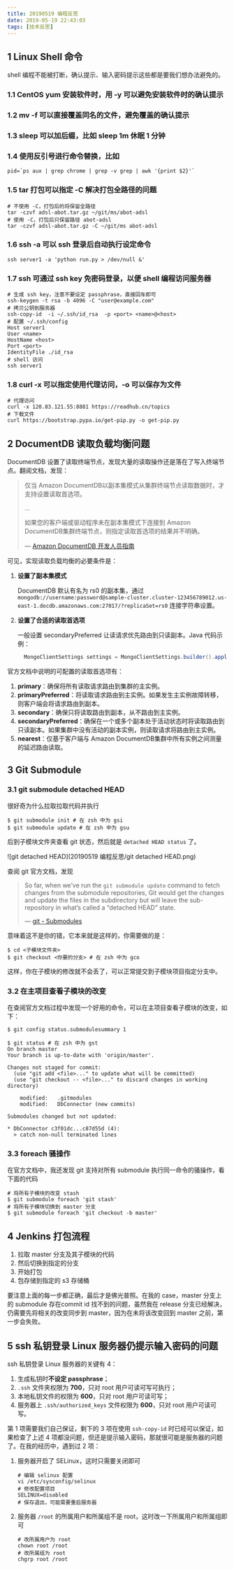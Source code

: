 ```yaml
---
title: 20190519 编程反思
date: 2019-05-19 22:43:03
tags: [技术反思]
---
```


## 1 Linux Shell 命令

shell 编程不能被打断，确认提示、输入密码提示这些都是要我们想办法避免的。

### 1.1 CentOS yum 安装软件时，用 -y 可以避免安装软件时的确认提示

### 1.2 mv -f 可以直接覆盖同名的文件，避免覆盖的确认提示

### 1.3 sleep 可以加后缀，比如 sleep 1m 休眠 1 分钟

### 1.4 使用反引号进行命令替换，比如

```shell
pid=`ps aux | grep chrome | grep -v grep | awk '{print $2}'`
```

### 1.5 tar 打包可以指定 -C 解决打包全路径的问题

```shell
# 不使用 -C，打包后的将保留全路径
tar -czvf adsl-abot.tar.gz ~/git/ms/abot-adsl
# 使用 -C，打包后只保留路径 abot-adsl
tar -czvf adsl-abot.tar.gz -C ~/git/ms abot-adsl
```

### 1.6 ssh -a 可以 ssh 登录后自动执行设定命令

```shell
ssh server1 -a 'python run.py > /dev/null &'
```

### 1.7 ssh 可通过 ssh key 免密码登录，以便 shell 编程访问服务器

```shell
# 生成 ssh key，注意不要设定 passphrase，直接回车即可
ssh-keygen -t rsa -b 4096 -C "user@example.com"
# 拷贝公钥到服务器
ssh-copy-id  -i ~/.ssh/id_rsa  -p <port> <name>@<host>
# 配置 ~/.ssh/config
Host server1
User <name>
HostName <host>
Port <port>
IdentityFile ./id_rsa
# shell 访问
ssh server1
```

### 1.8 curl -x 可以指定使用代理访问，-o 可以保存为文件

```shell
# 代理访问
curl -x 120.83.121.55:8881 https://readhub.cn/topics
# 下载文件
curl https://bootstrap.pypa.io/get-pip.py -o get-pip.py
```

## 2 DocumentDB 读取负载均衡问题

DocumentDB 设置了读取终端节点，发现大量的读取操作还是落在了写入终端节点。翻阅文档，发现：

> 仅当 Amazon DocumentDB以副本集模式从集群终端节点读取数据时，才支持设置读取首选项。
>
> ...
>
> 如果您的客户端或驱动程序未在副本集模式下连接到 Amazon DocumentDB集群终端节点，则指定读取首选项的结果并不明确。
>
> — [Amazon DocumentDB 开发人员指南](https://docs.aws.amazon.com/zh_cn/documentdb/latest/developerguide/how-it-works.html#durability-consistency-isolation.read-consistency)

可见，实现读取负载均衡的必要条件是：

1. **设置了副本集模式**

   DocumentDB 默认有名为 rs0 的副本集，通过 `mongodb://username:password@sample-cluster.cluster-123456789012.us-east-1.docdb.amazonaws.com:27017/?replicaSet=rs0` 连接字符串设置。

2. **设置了合适的读取首选项**

   一般设置 secondaryPreferred 让读请求优先路由到只读副本。Java 代码示例：

   ```java
     MongoClientSettings settings = MongoClientSettings.builder().applyConnectionString(connectionString).codecRegistry(pojoCodecRegistry).readPreference(ReadPreference.secondaryPreferred()).build();
   ```

官方文档中说明的可配置的读取首选项有：

1. **primary**：确保将所有读取请求路由到集群的主实例。
2. **primaryPreferred**：将读取请求路由到主实例。如果发生主实例故障转移，则客户端会将请求路由到副本。
3. **secondary**：确保只将读取路由到副本，从不路由到主实例。
4. **secondaryPreferred**：确保在一个或多个副本处于活动状态时将读取路由到只读副本。如果集群中没有活动的副本实例，则读取请求将路由到主实例。
5. **nearest**：仅基于客户端与 Amazon DocumentDB集群中所有实例之间测量的延迟路由读取。

## 3 Git Submodule

### 3.1 git submodule detached HEAD

很好奇为什么拉取拉取代码并执行

```shell
$ git submodule init # 在 zsh 中为 gsi
$ git submodule update # 在 zsh 中为 gsu
```

后到子模块文件夹查看 git 状态，然后就是 `detached HEAD status` 了。

![git detached HEAD](20190519 编程反思/git detached HEAD.png)

查阅 git 官方文档，发现

> So far, when we’ve run the `git submodule update` command to fetch changes from the submodule repositories, Git would get the changes and update the files in the subdirectory but will leave the sub-repository in what’s called a “detached HEAD” state. 
>
> —  [git - Submodules](https://git-scm.com/book/en/v2/Git-Tools-Submodules) 

意味着这不是你的错，它本来就是这样的，你需要做的是：

```shell
$ cd <子模块文件夹>
$ git checkout <你要的分支> # 在 zsh 中为 gco 
```

这样，你在子模块的修改就不会丢了，可以正常提交到子模块项目指定分支中。

### 3.2 在主项目查看子模块的改变

在查阅官方文档过程中发现一个好用的命令，可以在主项目查看子模块的改变，如下：

```shell
$ git config status.submodulesummary 1

$ git status # 在 zsh 中为 gst
On branch master
Your branch is up-to-date with 'origin/master'.

Changes not staged for commit:
  (use "git add <file>..." to update what will be committed)
  (use "git checkout -- <file>..." to discard changes in working directory)

	modified:   .gitmodules
	modified:   DbConnector (new commits)

Submodules changed but not updated:

* DbConnector c3f01dc...c87d55d (4):
  > catch non-null terminated lines
```

### 3.3 foreach 骚操作

在官方文档中，我还发现 git 支持对所有 submodule 执行同一命令的骚操作，看下面的代码

```shell
# 将所有子模块的改变 stash
$ git submodule foreach 'git stash'
# 将所有子模块切换到 master 分支
$ git submodule foreach 'git checkout -b master'
```

## 4 Jenkins 打包流程

1. 拉取 master 分支及其子模块的代码
2. 然后切换到指定的分支
3. 开始打包
4. 包存储到指定的 s3 存储桶

要注意上面的每一步都正确，最后才是佛光普照。在我的 case，master 分支上的 submodule 存在commit id 找不到的问题，虽然我在 release 分支已经解决，仍需要先将相关的改变同步到 master，因为在未将该改变回到 master 之前，第一步会失败。

## 5 ssh 私钥登录 Linux 服务器仍提示输入密码的问题

ssh 私钥登录 Linux 服务器的关键有 4：

1. 生成私钥时**不设定 passphrase**；
2. `.ssh` 文件夹权限为 **700**，只对 root 用户可读可写可执行；
3. 本地私钥文件的权限为 **600**，只对 root 用户可读可写；
4. 服务器上 `.ssh/authorized_keys` 文件权限为 **600**，只对 root 用户可读可写。

第 1 项需要我们自己保证，剩下的 3 项在使用 `ssh-copy-id` 时已经可以保证，如果检查了上述  4 项都没问题，但还是提示输入密码，那就很可能是服务器的问题了。在我的经历中，遇到过 2 项：

1. 服务器开启了 SELinux，这时只需要关闭即可

   ```shell
   # 编辑 selinux 配置
   vi /etc/sysconfig/selinux
   # 修改配置项目
   SELINUX=disabled
   # 保存退出，可能需要重启服务器
   ```

2. 服务器 `/root` 的所属用户和所属组不是 root，这时改一下所属用户和所属组即可

   ```shell
   # 改所属用户为 root
   chown root /root
   # 改所属组为 root
   chgrp root /root
   ```

